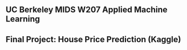 ## UC Berkeley MIDS W207 Applied Machine Learning
## Final Project: House Price Prediction (Kaggle)
